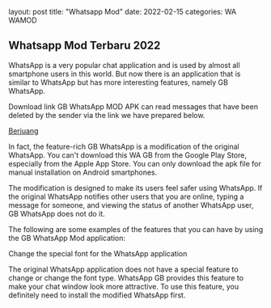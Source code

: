 layout: post
title: "Whatsapp Mod"
date: 2022-02-15 
categories: WA WAMOD

## Whatsapp Mod Terbaru 2022
WhatsApp is a very popular chat application and is used by almost all smartphone users in this world. But now there is an application that is similar to WhatsApp but has more interesting features, namely GB WhatsApp.

Download link GB WhatsApp MOD APK can read messages that have been deleted by the sender via the link we have prepared below.

[Berjuang](https://berjuang.my.id/)

In fact, the feature-rich GB WhatsApp is a modification of the original WhatsApp. You can't download this WA GB from the Google Play Store, especially from the Apple App Store. You can only download the apk file for manual installation on Android smartphones.

The modification is designed to make its users feel safer using WhatsApp. If the original WhatsApp notifies other users that you are online, typing a message for someone, and viewing the status of another WhatsApp user, GB WhatsApp does not do it.

The following are some examples of the features that you can have by using the GB WhatsApp Mod application:

Change the special font for the WhatsApp application

The original WhatsApp application does not have a special feature to change or change the font type. WhatsApp GB provides this feature to make your chat window look more attractive. To use this feature, you definitely need to install the modified WhatsApp first.
